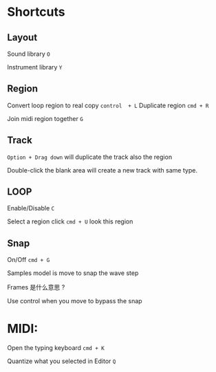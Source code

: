 # Shortcuts

## Layout

Sound library `O` 

Instrument library `Y` 

## Region

Convert loop region to real copy `control  + L`
Duplicate region `cmd + R`

Join midi region together `G`

## Track

`Option + Drag down` will duplicate the track also the region

Double-click the blank area will create a new track with same type.

## LOOP

Enable/Disable `C`

Select a region click `cmd + U` look this region

## Snap

On/Off `cmd + G`


Samples model is move to snap the wave step

Frames 是什么意思 ?

Use control when you move to bypass the snap

# MIDI:

Open the typing keyboard `cmd + K`

Quantize what you selected in Editor `Q`